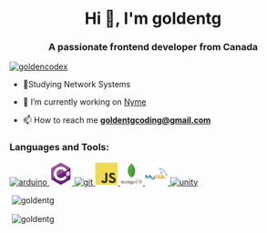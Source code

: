 <h1 align="center">Hi 👋, I'm goldentg</h1>
<h3 align="center">A passionate frontend developer from Canada</h3>



<p align="left"> <a href="https://twitter.com/goldencodex" target="blank"><img src="https://img.shields.io/twitter/follow/goldencodex?logo=twitter&style=for-the-badge" alt="goldencodex" /></a> </p>

- 🏫Studying Network Systems

- 🔭 I’m currently working on [Nyme](https://github.com/goldentg/Nyme)

- 📫 How to reach me **goldentgcoding@gmail.com**


<h3 align="left">Languages and Tools:</h3>
<p align="left"> <a href="https://www.arduino.cc/" target="_blank"> <img src="https://cdn.worldvectorlogo.com/logos/arduino-1.svg" alt="arduino" width="40" height="40"/> </a> <a href="https://www.w3schools.com/cs/" target="_blank"> <img src="https://raw.githubusercontent.com/devicons/devicon/master/icons/csharp/csharp-original.svg" alt="csharp" width="40" height="40"/> </a> <a href="https://git-scm.com/" target="_blank"> <img src="https://www.vectorlogo.zone/logos/git-scm/git-scm-icon.svg" alt="git" width="40" height="40"/> </a> <a href="https://developer.mozilla.org/en-US/docs/Web/JavaScript" target="_blank"> <img src="https://raw.githubusercontent.com/devicons/devicon/master/icons/javascript/javascript-original.svg" alt="javascript" width="40" height="40"/> </a> <a href="https://www.mongodb.com/" target="_blank"> <img src="https://raw.githubusercontent.com/devicons/devicon/master/icons/mongodb/mongodb-original-wordmark.svg" alt="mongodb" width="40" height="40"/> </a> <a href="https://www.mysql.com/" target="_blank"> <img src="https://raw.githubusercontent.com/devicons/devicon/master/icons/mysql/mysql-original-wordmark.svg" alt="mysql" width="40" height="40"/> </a> <a href="https://unity.com/" target="_blank"> <img src="https://www.vectorlogo.zone/logos/unity3d/unity3d-icon.svg" alt="unity" width="40" height="40"/> </a> </p>

<p>&nbsp;<img align="center" src="https://github-readme-stats.vercel.app/api?username=goldentg&show_icons=true&theme=dark" alt="goldentg" /></p>

<p>&nbsp;<img align="center" src="https://github-readme-stats.vercel.app/api/top-langs/?username=goldentg&langs_count=8&theme=dark" alt="goldentg" /></p>
